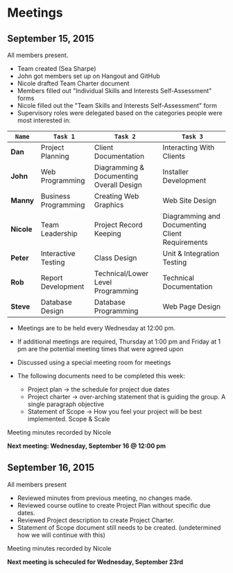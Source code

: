 # Meetings
## September 15, 2015
All members present.

- Team created (Sea Sharpe)
- John got members set up on Hangout and GitHub
- Nicole drafted Team Charter document
- Members filled out "Individual Skills and Interests Self-Assessment" forms
- Nicole filled out the "Team Skills and Interests Self-Assessment" form
- Supervisory roles were delegated based on the categories people were most interested in: 

| `Name`  | `Task 1`  | `Task 2`  | `Task 3`   |
|----|----|----|----|
| **Dan**  | Project Planning | Client Documentation | Interacting With Clients |
| **John**  | Web Programming | Diagramming & Documenting Overall Design | Installer Development  |
| **Manny**  | Business Programming | Creating Web Graphics | Web Site Design |
| **Nicole**   | Team Leadership | Project Record Keeping | Diagramming and Documenting Client Requirements  |
| **Peter**  | Interactive Testing | Class Design | Unit & Integration Testing |
| **Rob**  | Report Development | Technical/Lower Level Programming | Technical Documentation |
| **Steve**  | Database Design | Database Programming | Web Page Design |

- Meetings are to be held every Wednesday at 12:00 pm.
-  If additional meetings are required, Thursday at 1:00 pm and Friday at 1 pm are the potential meeting times that were agreed upon
-  Discussed using a special meeting room for meetings
-  The following documents need to be completed this week:

   - Project plan -> the schedule for project due dates
   - Project charter -> over-arching statement that is guiding the group.  A single paragraph objective
   - Statement of Scope -> How you feel your project will be best implemented. Scope & Scale

Meeting minutes recorded by Nicole

**Next meeting: Wednesday, September 16 @ 12:00 pm**

## September 16, 2015
All members present

- Reviewed minutes from previous meeting, no changes made.
- Reviewed course outline to create Project Plan without specific due dates.
- Reviewed Project description to create Project Charter.
- Statement of Scope document still needs to be created. (undetermined how we will continue with this)

Meeting minutes recorded by Nicole

**Next meeting is scheculed for Wednesday, September 23rd**
